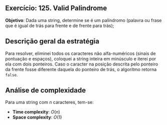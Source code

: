 ## Exercício: 125. Valid Palindrome
**Objetivo**: Dada uma string, determine se é um palíndromo (palavra ou frase que é igual de trás para frente e de frente para trás);

## Descrição geral da estratégia
Para resolver, eliminei todos os caracteres não alfa-numéricos (sinais de pontuação e espaços), coloquei a string inteira em minúsculo e iterei por ela com dois ponteiros. Caso o caracter na posição descrita pelo ponteiro da frente fosse diferente daquela do ponteiro de trás, o algoritmo retorna `false`.

## Análise de complexidade
Para uma string com $n$ caracteres, tem-se:
- **Time complexity**: $O(n)$
- **Space complexity**: $O(1)$ 